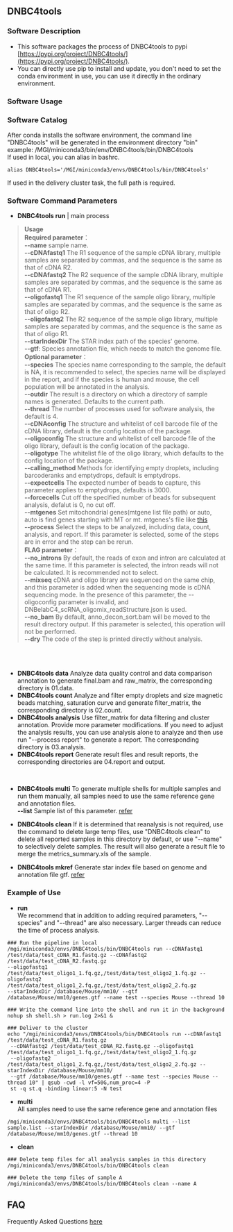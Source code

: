 ## **DNBC4tools**

### **Software Description**
- This software packages the process of DNBC4tools to pypi [https://pypi.org/project/DNBC4tools/](https://pypi.org/project/DNBC4tools/).
- You can directly use pip to install and update, you don't need to set the conda environment in use, you can use it directly in the ordinary environment.

### **Software Usage**
### Software Catalog
 After conda installs the software environment, the command line "DNBC4tools" will be generated in the environment directory "bin"
<br /> example: /MGI/miniconda3/bin/env/DNBC4tools/bin/DNBC4tools
<br /> If used in local, you can alias in bashrc.
```
alias DNBC4tools='/MGI/miniconda3/envs/DNBC4tools/bin/DNBC4tools'
```
If used in the delivery cluster task, the full path is required.

### Software Command Parameters
- **DNBC4tools run** | main process
> **Usage**
<br />**Required parameter**：
<br /> **--name** sample name.
<br /> **--cDNAfastq1** The R1 sequence of the sample cDNA library, multiple samples are separated by commas, and the sequence is the same as that of cDNA R2.
<br /> **--cDNAfastq2** The R2 sequence of the sample cDNA library, multiple samples are separated by commas, and the sequence is the same as that of cDNA R1.
<br /> **--oligofastq1** The R1 sequence of the sample oligo library, multiple samples are separated by commas, and the sequence is the same as that of oligo R2.
<br /> **--oligofastq2** The R2 sequence of the sample oligo library, multiple samples are separated by commas, and the sequence is the same as that of oligo R1.
<br /> **--starIndexDir** The STAR index path of the species' genome.
<br /> **--gtf**: Species annotation file, which needs to match the genome file.
<br /> **Optional parameter**：
<br /> **--species** The species name corresponding to the sample, the default is NA, it is recommended to select, the species name will be displayed in the report, and if the species is human and mouse, the cell population will be annotated in the analysis.
<br /> **--outdir** The result is a directory on which a directory of sample names is generated. Defaults to the current path.
<br /> **--thread** The number of processes used for software analysis, the default is 4.
<br /> **--cDNAconfig** The structure and whitelist of cell barcode file of the cDNA library, default is the config location of the package.
<br /> **--oligoconfig** The structure and whitelist of cell barcode file of the oligo library, default is the config location of the package.
<br /> **--oligotype** The whitelist file of the oligo library, which defaults to the config location of the package.
<br /> **--calling_method** Methods for identifying empty droplets, including barcoderanks and emptydrops, default is emptydrops.
<br /> **--expectcells** The expected number of beads to capture, this parameter applies to emptydrops, defaults is 3000.
<br /> **--forcecells** Cut off the specified number of beads for subsequent analysis, defalut is 0, no cut off.
<br /> **--mtgenes** Set mitochondrial genes(mtgene list file path) or auto, auto is find genes starting with MT or mt. mtgenes's file like [this](../gene.list)
<br /> **--process** Select the steps to be analyzed, including data, count, analysis, and report. If this parameter is selected, some of the steps are in error and the step can be rerun.
<br /> **FLAG parameter**：
<br /> **--no_introns** By default, the reads of exon and intron are calculated at the same time. If this parameter is selected, the intron reads will not be calculated. It is recommended not to select.
<br /> **--mixseq** cDNA and oligo library are sequenced on the same chip, and this parameter is added when the sequencing mode is cDNA sequencing mode. In the presence of this parameter, the --oligoconfig parameter is invalid, and DNBelabC4_scRNA_oligomix_readStructure.json is used.
<br /> **--no_bam** By default, anno_decon_sort.bam will be moved to the result directory output. If this parameter is selected, this operation will not be performed.
<br /> **--dry** The code of the step is printed directly without analysis.
<br />
<br />

- **DNBC4tools data** Analyze data quality control and data comparison annotation to generate final.bam and raw_matrix, the corresponding directory is 01.data.
- **DNBC4tools count** Analyze and filter empty droplets and size magnetic beads matching, saturation curve and generate filter_matrix, the corresponding directory is 02.count.
- **DNBC4tools analysis** Use filter_matrix for data filtering and cluster annotation. Provide more parameter modifications. If you need to adjust the analysis results, you can use analysis alone to analyze and then use run "--process report" to generate a report. The corresponding directory is 03.analysis.
- **DNBC4tools report** Generate result files and result reports, the corresponding directories are 04.report and output.
<br />

- **DNBC4tools multi** To generate multiple shells for multiple samples and run them manually, all samples need to use the same reference gene and annotation files.
<br /> **--list** Sample list of this parameter. [refer](../list.md)

- **DNBC4tools clean** If it is determined that reanalysis is not required, use the command to delete large temp files, use "DNBC4tools clean" to delete all reported samples in this directory by default, or use "--name" to selectively delete samples. The result will also generate a result file to merge the metrics_summary.xls of the sample.

- **DNBC4tools mkref** Generate star index file based on genome and annotation file gtf. [refer](../database.md)

### **Example of Use**
- **run** 
<br /> We recommend that in addition to adding required parameters, "--species" and "--thread" are also necessary. Larger threads can reduce the time of process analysis.
```
### Run the pipeline in local
/mgi/miniconda3/envs/DNBC4tools/bin/DNBC4tools run --cDNAfastq1 /test/data/test_cDNA_R1.fastq.gz --cDNAfastq2 /test/data/test_cDNA_R2.fastq.gz
--oligofastq1 /test/data/test_oligo1_1.fq.gz,/test/data/test_oligo2_1.fq.gz --oligofastq2 /test/data/test_oligo1_2.fq.gz,/test/data/test_oligo2_2.fq.gz
--starIndexDir /database/Mouse/mm10/ --gtf /database/Mouse/mm10/genes.gtf --name test --species Mouse --thread 10

### Write the command line into the shell and run it in the background
nohup sh shell.sh > run.log 2>&1 &

### Deliver to the cluster
echo "/mgi/miniconda3/envs/DNBC4tools/bin/DNBC4tools run --cDNAfastq1 /test/data/test_cDNA_R1.fastq.gz 
 --cDNAfastq2 /test/data/test_cDNA_R2.fastq.gz --oligofastq1 /test/data/test_oligo1_1.fq.gz,/test/data/test_oligo2_1.fq.gz 
 --oligofastq2 /test/data/test_oligo1_2.fq.gz,/test/data/test_oligo2_2.fq.gz --starIndexDir /database/Mouse/mm10/
 --gtf /database/Mouse/mm10/genes.gtf --name test --species Mouse --thread 10" | qsub -cwd -l vf=50G,num_proc=4 -P
 st -q st.q -binding linear:5 -N test
```
- **multi**
<br /> All samples need to use the same reference gene and annotation files
```
/mgi/miniconda3/envs/DNBC4tools/bin/DNBC4tools multi --list sample.list --starIndexDir /database/Mouse/mm10/ --gtf /database/Mouse/mm10/genes.gtf --thread 10
```
- **clean**
```
### Delete temp files for all analysis samples in this directory
/mgi/miniconda3/envs/DNBC4tools/bin/DNBC4tools clean

### Delete the temp files of sample A
/mgi/miniconda3/envs/DNBC4tools/bin/DNBC4tools clean --name A
```
## FAQ
Frequently Asked Questions [here](./faq.md)
